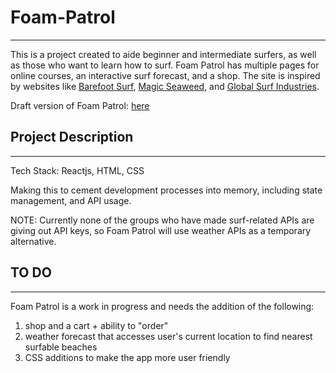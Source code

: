 # Foam-Patrol 
---
This is a project created to aide beginner and intermediate surfers, as well as those who want to learn how to surf. Foam Patrol has multiple pages for online courses, an interactive surf forecast, and a shop. The site is inspired by websites like [Barefoot Surf](https://barefootsurftravel.com/), [Magic Seaweed](https://magicseaweed.com/), and [Global Surf Industries](https://www.surfindustries.com/).

Draft version of Foam Patrol: [here](https://foam-patrol-rough-draft.netlify.app/)

## Project Description 
---
Tech Stack: Reactjs, HTML, CSS

Making this to cement development processes into memory, including state management, and API usage.

NOTE: Currently none of the groups who have made surf-related APIs are giving out API keys, so Foam Patrol will use weather APIs as a temporary alternative.

## TO DO 
---
Foam Patrol is a work in progress and needs the addition of the following: 

1. shop and a cart + ability to "order"
2. weather forecast that accesses user's current location to find nearest surfable beaches
3. CSS additions to make the app more user friendly
